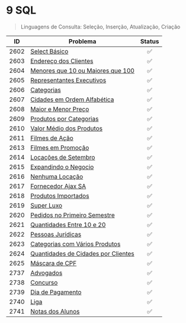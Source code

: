 # 9 SQL

>Linguagens de Consulta: Seleção, Inserção, Atualização, Criação

|ID|Problema|Status|
|-|-|:-:|
|2602|[Select Básico](https://github.com/JefersonMelo/01-URI/tree/master/09-SQL/URI-2602)|:white_check_mark:|
|2603|[Endereço dos Clientes](https://github.com/JefersonMelo/01-URI/tree/master/09-SQL/URI-2603)|:white_check_mark:|
|2604|[Menores que 10 ou Maiores que 100](https://github.com/JefersonMelo/01-URI/tree/master/09-SQL/URI-2604)|:white_check_mark:|
|2605|[Representantes Executivos](https://github.com/JefersonMelo/01-URI/tree/master/09-SQL/URI-2605)|:white_check_mark:|
|2606|[Categorias](https://github.com/JefersonMelo/01-URI/tree/master/09-SQL/URI-2606)|:white_check_mark:|
|2607|[Cidades em Ordem Alfabética](https://github.com/JefersonMelo/01-URI/tree/master/09-SQL/URI-2607)|:white_check_mark:|
|2608|[Maior e Menor Preço](https://github.com/JefersonMelo/01-URI/tree/master/09-SQL/URI-2608)|:white_check_mark:|
|2609|[Produtos por Categorias](https://github.com/JefersonMelo/01-URI/tree/master/09-SQL/URI-2609)|:white_check_mark:|
|2610|[Valor Médio dos Produtos](https://github.com/JefersonMelo/01-URI/tree/master/09-SQL/URI-2610)|:white_check_mark:|
|2611|[Filmes de Ação](https://github.com/JefersonMelo/01-URI/tree/master/09-SQL/URI-2611)|:white_check_mark:|
|2613|[Filmes em Promoção](https://github.com/JefersonMelo/01-URI/tree/master/09-SQL/URI-2613)|:white_check_mark:|
|2614|[Locações de Setembro](https://github.com/JefersonMelo/01-URI/tree/master/09-SQL/URI-2614)|:white_check_mark:|
|2615|[Expandindo o Negocio](https://github.com/JefersonMelo/01-URI/tree/master/09-SQL/URI-2615)|:white_check_mark:|
|2616|[Nenhuma Locação](https://github.com/JefersonMelo/01-URI/tree/master/09-SQL/URI-2616)|:white_check_mark:|
|2617|[Fornecedor Ajax SA](https://github.com/JefersonMelo/01-URI/tree/master/09-SQL/URI-2617)|:white_check_mark:|
|2618|[Produtos Importados](https://github.com/JefersonMelo/01-URI/tree/master/09-SQL/URI-2618)|:white_check_mark:|
|2619|[Super Luxo](https://github.com/JefersonMelo/01-URI/tree/master/09-SQL/URI-2619)|:white_check_mark:|
|2620|[Pedidos no Primeiro Semestre](https://github.com/JefersonMelo/01-URI/tree/master/09-SQL/URI-2620)|:white_check_mark:|
|2621|[Quantidades Entre 10 e 20](https://github.com/JefersonMelo/01-URI/tree/master/09-SQL/URI-2621)|:white_check_mark:|
|2622|[Pessoas Jurídicas](https://github.com/JefersonMelo/01-URI/tree/master/09-SQL/URI-2622)|:white_check_mark:|
|2623|[Categorias com Vários Produtos](https://github.com/JefersonMelo/01-URI/tree/master/09-SQL/URI-2623)|:white_check_mark:|
|2624|[Quantidades de Cidades por Clientes](https://github.com/JefersonMelo/01-URI/tree/master/09-SQL/URI-2624)|:white_check_mark:|
|2625|[Máscara de CPF](https://github.com/JefersonMelo/01-URI/tree/master/09-SQL/URI-2625)|:white_check_mark:|
|2737|[Advogados](https://github.com/JefersonMelo/01-URI/tree/master/09-SQL/URI-2737)|:white_check_mark:|
|2738|[Concurso](https://github.com/JefersonMelo/01-URI/tree/master/09-SQL/URI-2738)|:white_check_mark:|
|2739|[Dia de Pagamento](https://github.com/JefersonMelo/01-URI/tree/master/09-SQL/URI-2739)|:white_check_mark:|
|2740|[Liga](https://github.com/JefersonMelo/01-URI/tree/master/09-SQL/URI-2740)|:white_check_mark:|
|2741|[Notas dos Alunos](https://github.com/JefersonMelo/01-URI/tree/master/09-SQL/URI-2741)|:white_check_mark:
